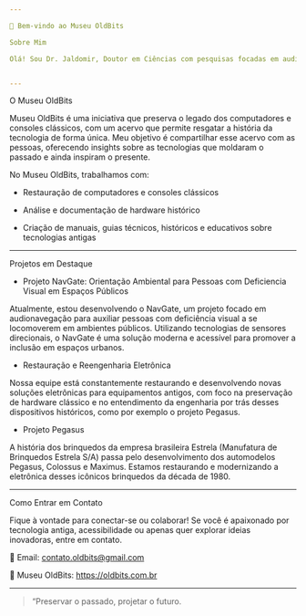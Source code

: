 ```yaml
---

👋 Bem-vindo ao Museu OldBits

Sobre Mim

Olá! Sou Dr. Jaldomir, Doutor em Ciências com pesquisas focadas em audionavegação e design de interfaces acessíveis. Profissional em eletrônica e design, tenho experiência em desenvolvimento de soluções acessíveis e restauração de eletrônicos históricos. Atualmente, atuo como curador do Museu OldBits, onde preservo e restauro computadores, videogames e dispositivos das décadas de 1980, 1990 e 2000.


---
```


O Museu OldBits

Museu OldBits é uma iniciativa que preserva o legado dos computadores e consoles clássicos, com um acervo que permite resgatar a história da tecnologia de forma única. Meu objetivo é compartilhar esse acervo com as pessoas, oferecendo insights sobre as tecnologias que moldaram o passado e ainda inspiram o presente.

No Museu OldBits, trabalhamos com:

- Restauração de computadores e consoles clássicos

- Análise e documentação de hardware histórico

- Criação de manuais, guias técnicos, históricos e educativos sobre tecnologias antigas



---

Projetos em Destaque

- Projeto NavGate: Orientação Ambiental para Pessoas com Deficiencia Visual em Espaços Públicos

Atualmente, estou desenvolvendo o NavGate, um projeto focado em audionavegação para auxiliar pessoas com deficiência visual a se locomoverem em ambientes públicos. Utilizando tecnologias de sensores direcionais, o NavGate é uma solução moderna e acessível para promover a inclusão em espaços urbanos.

- Restauração e Reengenharia Eletrônica

Nossa equipe está constantemente restaurando e desenvolvendo novas soluções eletrônicas para equipamentos antigos, com foco na preservação de hardware clássico e no entendimento da engenharia por trás desses dispositivos históricos, como por exemplo o projeto Pegasus.

- Projeto Pegasus

A história dos brinquedos da empresa brasileira Estrela (Manufatura de Brinquedos Estrela S/A) passa pelo desenvolvimento dos automodelos Pegasus, Colossus e Maximus. Estamos restaurando e modernizando a eletrônica desses icônicos brinquedos da década de 1980.

---
Como Entrar em Contato

Fique à vontade para conectar-se ou colaborar! Se você é apaixonado por tecnologia antiga, acessibilidade ou apenas quer explorar ideias inovadoras, entre em contato.

📧 Email: contato.oldbits@gmail.com

🔗 Museu OldBits: https://oldbits.com.br


---

> “Preservar o passado, projetar o futuro.

<!---
museu-oldbits/museu-oldbits is a ✨ special ✨ repository because its `README.md` (this file) appears on your GitHub profile.
You can click the Preview link to take a look at your changes.
--->
